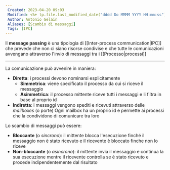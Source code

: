 ```yaml
---
 Created: 2023-04-20 09:03
 Modified: <%+ tp.file.last_modified_date("dddd Do MMMM YYYY HH:mm:ss") %>
 Author: Antonio Gelain
 Aliases: [Scambio di messaggi]
 Tags: [IPC]
---
```


Il **message passing** è una tipologia di [[Inter-process communication|IPC]] che prevede che non ci siano risorse condivise e che tutte le comunicazioni avvengano attraverso l'invio di messaggi tra i [[Processo|processi]]

---

La comunicazione può avvenire in maniera:
- **Diretta**: i processi devono nominarsi esplicitamente
	- **Simmetrica**: viene specificato il processo da cui si riceve il messaggio
	- **Asimmetrica**: il processo mittente riceve tutti i messaggi e li filtra in base al proprio id
- **Indiretta**: i messaggi vengono spediti e ricevuti attraverso delle *mailboxes* (o porte)
  Ogni mailbox ha un proprio id e permette ai processi che la condividono di comunicare tra loro

Lo scambio di messaggi può essere:
- **Bloccante** (o *sincrono*): il mittente blocca l'esecuzione finché il messaggio non è stato ricevuto e il ricevente è bloccato finche non lo riceve
- **Non-bloccante** (o *asincrono*): il mittente invia il messaggio e continua la sua esecuzione mentre il ricevente controlla se è stato ricevuto e procede indipendentemente dal risultato